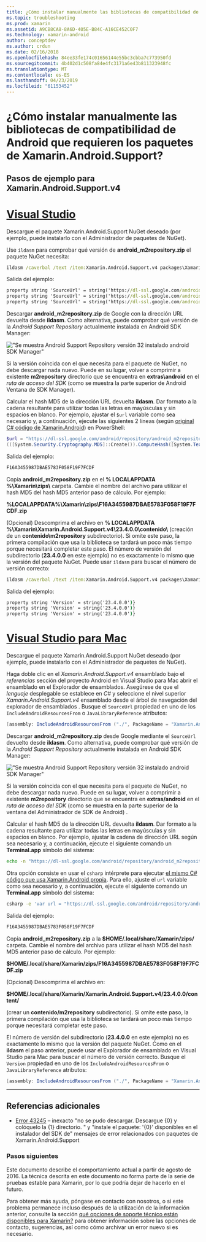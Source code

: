```yaml
---
title: ¿Cómo instalar manualmente las bibliotecas de compatibilidad de Android que requieren los paquetes de Xamarin.Android.Support?
ms.topic: troubleshooting
ms.prod: xamarin
ms.assetid: A9CB8CA8-8A6D-405E-B84C-A16CE452C0F7
ms.technology: xamarin-android
author: conceptdev
ms.author: crdun
ms.date: 02/16/2018
ms.openlocfilehash: 84ee33fe174c01656144e55bc3cbba7c773950fd
ms.sourcegitcommit: 4b402d1c508fa84e4fc3171a6e43b811323948fc
ms.translationtype: MT
ms.contentlocale: es-ES
ms.lasthandoff: 04/23/2019
ms.locfileid: "61153452"
---
```

# <a name="how-can-i-manually-install-the-android-support-libraries-required-by-the-xamarinandroidsupport-packages"></a>¿Cómo instalar manualmente las bibliotecas de compatibilidad de Android que requieren los paquetes de Xamarin.Android.Support?

## <a name="example-steps-for-xamarinandroidsupportv4"></a>Pasos de ejemplo para Xamarin.Android.Support.v4 

# <a name="visual-studiotabwindows"></a>[Visual Studio](#tab/windows)

Descargue el paquete Xamarin.Android.Support NuGet deseado (por ejemplo, puede instalarlo con el Administrador de paquetes de NuGet).

Use `ildasm` para comprobar qué versión de **android_m2repository.zip** el paquete NuGet necesita:

```cmd
ildasm /caverbal /text /item:Xamarin.Android.Support.v4 packages\Xamarin.Android.Support.v4.23.4.0.1\lib\MonoAndroid403\Xamarin.Android.Support.v4.dll | findstr SourceUrl
```
Salida del ejemplo:

```cmd
property string 'SourceUrl' = string('https://dl-ssl.google.com/android/repository/android_m2repository_r32.zip')
property string 'SourceUrl' = string('https://dl-ssl.google.com/android/repository/android_m2repository_r32.zip')
property string 'SourceUrl' = string('https://dl-ssl.google.com/android/repository/android_m2repository_r32.zip')
```

Descargar **android\_m2repository.zip** de Google con la dirección URL devuelta desde **ildasm**. Como alternativa, puede comprobar qué versión de la _Android Support Repository_ actualmente instalada en Android SDK Manager:

!["Se muestra Android Support Repository versión 32 instalado android SDK Manager"](install-android-support-library-images/sdk-extras.png)

Si la versión coincida con el que necesita para el paquete de NuGet, no debe descargar nada nuevo. Puede en su lugar, volver a comprimir a existente **m2repository** directorio que se encuentra en **extras\\android** en el _ruta de acceso del SDK_ (como se muestra la parte superior de Android Ventana de SDK Manager).

Calcular el hash MD5 de la dirección URL devuelta **ildasm**. Dar formato a la cadena resultante para utilizar todas las letras en mayúsculas y sin espacios en blanco. Por ejemplo, ajustar el `$url` variable como sea necesario y, a continuación, ejecute las siguientes 2 líneas (según [original C# código de Xamarin.Android](https://github.com/xamarin/xamarin-android/blob/8e8a4dd90f26eb39172876cc52181b6639e20524/src/Xamarin.Android.Build.Tasks/Tasks/GetAdditionalResourcesFromAssemblies.cs#L208)) en PowerShell:

```powershell
$url = "https://dl-ssl.google.com/android/repository/android_m2repository_r32.zip"
(([System.Security.Cryptography.MD5]::Create()).ComputeHash([System.Text.Encoding]::UTF8.GetBytes($url)) | %{ $_.ToString("X02") }) -join ""
```
Salida del ejemplo:

```powershell
F16A3455987DBAE5783F058F19F7FCDF
```

Copia **android\_m2repository.zip** en el **% LOCALAPPDATA %\\Xamarin\\zips\\**  carpeta. Cambie el nombre del archivo para utilizar el hash MD5 del hash MD5 anterior paso de cálculo. Por ejemplo:

**%LOCALAPPDATA%\\Xamarin\\zips\\F16A3455987DBAE5783F058F19F7FCDF.zip**

(Opcional) Descomprima el archivo en **% LOCALAPPDATA %\\Xamarin\\Xamarin.Android.Support.v4\\23.4.0.0\\contenido\\**  (creación de un **contenido\\m2repository** subdirectorio). Si omite este paso, la primera compilación que usa la biblioteca se tardará un poco más tiempo porque necesitará completar este paso.
El número de versión del subdirectorio (**23.4.0.0** en este ejemplo) no es exactamente lo mismo que la versión del paquete NuGet. Puede usar `ildasm` para buscar el número de versión correcto:

```cmd
ildasm /caverbal /text /item:Xamarin.Android.Support.v4 packages\Xamarin.Android.Support.v4.23.4.0.1\lib\MonoAndroid403\Xamarin.Android.Support.v4.dll | findstr /C:"string 'Version'"
```
Salida del ejemplo:

```cmd
property string 'Version' = string('23.4.0.0')}
property string 'Version' = string('23.4.0.0')}
property string 'Version' = string('23.4.0.0')}
```

# <a name="visual-studio-for-mactabmacos"></a>[Visual Studio para Mac](#tab/macos)

Descargue el paquete Xamarin.Android.Support NuGet deseado (por ejemplo, puede instalarlo con el Administrador de paquetes de NuGet).

Haga doble clic en el _Xamarin.Android.Support.v4_ ensamblado bajo el _referencias_ sección del proyecto Android en Visual Studio para Mac abrir el ensamblado en el Explorador de ensamblados. Asegúrese de que el _lenguaje_ desplegable se establece en _C#_ y seleccione el nivel superior _Xamarin.Android.Support.v4_ ensamblado desde el árbol de navegación del explorador de ensamblados . Busque el `SourceUrl` propiedad en uno de los `IncludeAndroidResourcesFrom` o `JavaLibraryReference` atributos:

```csharp
[assembly: IncludeAndroidResourcesFrom ("./", PackageName = "Xamarin.Android.Support.v4", SourceUrl = "https://dl-ssl.google.com/android/repository/android_m2repository_r32.zip", EmbeddedArchive = "m2repository/com/android/support/support-v4/23.4.0/support-v4-23.4.0.aar", Version = "23.4.0.0")]
```

Descargar **android\_m2repository.zip** desde Google mediante el `SourceUrl` devuelto desde **ildasm**. Como alternativa, puede comprobar qué versión de la _Android Support Repository_ actualmente instalada en Android SDK Manager:

!["Se muestra Android Support Repository versión 32 instalado android SDK Manager"](install-android-support-library-images/sdk-extras.png)

Si la versión coincida con el que necesita para el paquete de NuGet, no debe descargar nada nuevo. Puede en su lugar, volver a comprimir a existente **m2repository** directorio que se encuentra en **extras/android** en el _ruta de acceso del SDK_ (como se muestra en la parte superior de la ventana del Administrador de SDK de Android) .

Calcular el hash MD5 de la dirección URL devuelta **ildasm**. Dar formato a la cadena resultante para utilizar todas las letras en mayúsculas y sin espacios en blanco. Por ejemplo, ajustar la cadena de dirección URL según sea necesario y, a continuación, ejecute el siguiente comando un **Terminal.app** símbolo del sistema:

```bash
echo -n "https://dl-ssl.google.com/android/repository/android_m2repository_r32.zip" | md5 | tr '[:lower:]' '[:upper:]'
```

Otra opción consiste en usar el `csharp` intérprete para ejecutar [el mismo C# código que usa Xamarin.Android propia](https://github.com/xamarin/xamarin-android/blob/8e8a4dd90f26eb39172876cc52181b6639e20524/src/Xamarin.Android.Build.Tasks/Tasks/GetAdditionalResourcesFromAssemblies.cs#L208).
Para ello, ajuste el `url` variable como sea necesario y, a continuación, ejecute el siguiente comando un **Terminal.app** símbolo del sistema:

```bash
csharp -e 'var url = "https://dl-ssl.google.com/android/repository/android_m2repository_r32.zip"; string.Concat((System.Security.Cryptography.MD5.Create().ComputeHash(System.Text.Encoding.UTF8.GetBytes(url))).Select(b => b.ToString("X02")))'
```
Salida del ejemplo:

```bash
F16A3455987DBAE5783F058F19F7FCDF
```

Copia **android\_m2repository.zip** a la **$HOME/.local/share/Xamarin/zips/** carpeta. Cambie el nombre del archivo para utilizar el hash MD5 del hash MD5 anterior paso de cálculo. Por ejemplo:

**$HOME/.local/share/Xamarin/zips/F16A3455987DBAE5783F058F19F7FCDF.zip**

(Opcional) Descomprima el archivo en: 

**$HOME/.local/share/Xamarin/Xamarin.Android.Support.v4/23.4.0.0/content/**

(crear un **contenido/m2repository** subdirectorio). Si omite este paso, la primera compilación que usa la biblioteca se tardará un poco más tiempo porque necesitará completar este paso.

El número de versión del subdirectorio (**23.4.0.0** en este ejemplo) no es exactamente lo mismo que la versión del paquete NuGet. Como en el **ildasm** el paso anterior, puede usar el Explorador de ensamblado en Visual Studio para Mac para buscar el número de versión correcto. Busque el `Version` propiedad en uno de los `IncludeAndroidResourcesFrom` o `JavaLibraryReference` atributos:

```csharp
[assembly: IncludeAndroidResourcesFrom ("./", PackageName = "Xamarin.Android.Support.v4", SourceUrl = "https://dl-ssl.google.com/android/repository/android_m2repository_r32.zip", EmbeddedArchive = "m2repository/com/android/support/support-v4/23.4.0/support-v4-23.4.0.aar", Version = "23.4.0.0")]
```

-----


## <a name="additional-references"></a>Referencias adicionales

- [Error 43245](https://bugzilla.xamarin.com/show_bug.cgi?id=43245) – inexacto "no se pudo descargar. Descargue {0} y colóquelo la {1} directorio. " y "instale el paquete: '{0}' disponibles en el instalador del SDK de" mensajes de error relacionados con paquetes de Xamarin.Android.Support

### <a name="next-steps"></a>Pasos siguientes

Este documento describe el comportamiento actual a partir de agosto de 2016. La técnica descrita en este documento no forma parte de la serie de pruebas estable para Xamarin, por lo que podría dejar de hacerlo en el futuro.

Para obtener más ayuda, póngase en contacto con nosotros, o si este problema permanece incluso después de la utilización de la información anterior, consulte la sección [qué opciones de soporte técnico están disponibles para Xamarin?](~/cross-platform/troubleshooting/support-options.md) para obtener información sobre las opciones de contacto, sugerencias, así como cómo archivar un error nuevo si es necesario.

